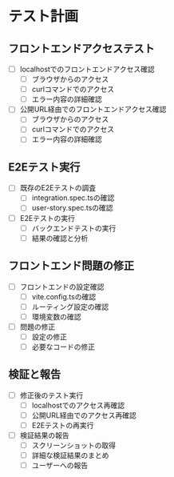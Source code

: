 # テスト計画

## フロントエンドアクセステスト
- [ ] localhostでのフロントエンドアクセス確認
  - [ ] ブラウザからのアクセス
  - [ ] curlコマンドでのアクセス
  - [ ] エラー内容の詳細確認
- [ ] 公開URL経由でのフロントエンドアクセス確認
  - [ ] ブラウザからのアクセス
  - [ ] curlコマンドでのアクセス
  - [ ] エラー内容の詳細確認

## E2Eテスト実行
- [ ] 既存のE2Eテストの調査
  - [ ] integration.spec.tsの確認
  - [ ] user-story.spec.tsの確認
- [ ] E2Eテストの実行
  - [ ] バックエンドテストの実行
  - [ ] 結果の確認と分析

## フロントエンド問題の修正
- [ ] フロントエンドの設定確認
  - [ ] vite.config.tsの確認
  - [ ] ルーティング設定の確認
  - [ ] 環境変数の確認
- [ ] 問題の修正
  - [ ] 設定の修正
  - [ ] 必要なコードの修正

## 検証と報告
- [ ] 修正後のテスト実行
  - [ ] localhostでのアクセス再確認
  - [ ] 公開URL経由でのアクセス再確認
  - [ ] E2Eテストの再実行
- [ ] 検証結果の報告
  - [ ] スクリーンショットの取得
  - [ ] 詳細な検証結果のまとめ
  - [ ] ユーザーへの報告

